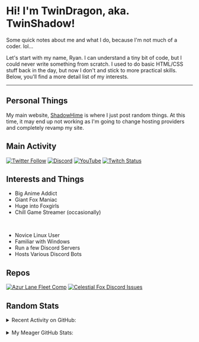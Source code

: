# Hi! I'm TwinDragon, aka. TwinShadow!

Some quick notes about me and what I do, because I'm not much of a coder. lol...

Let's start with my name, Ryan. I can understand a tiny bit of code, but I could never write something from scratch. I used to do basic HTML/CSS stuff back in the day, but now I don't and stick to more practical skills. Below, you'll find a more detail list of my interests.

---

## Personal Things

My main website, [ShadowHime][website] is where I just post random things. At this time, it may end up not working as I'm going to change hosting providers and completely revamp my site.

## Main Activity

[![Twitter Follow](https://img.shields.io/twitter/follow/TwinShadow_SH?color=A30000&label=TwinShadow_SH&logo=Twitter&style=plastic)][twitter]
[![Discord](https://img.shields.io/discord/723321617140154409?color=A30000&label=Celestial%20Fox%20Discord&logo=Discord&style=plastic)][discord]
[![YouTube](https://img.shields.io/static/v1?label=TwinShadow_Fox&color=A30000&message=YouTube&logo=YouTube&logoColor=FF0000&style=plastic)][youtube]
[![Twitch Status](https://img.shields.io/twitch/status/TwinShadow_SH?label=Celestial%20Fox%20Streams&logo=Twitch&style=plastic)][twitch]

## Interests and Things

- Big Anime Addict
- Giant Fox Maniac
- Huge into Foxgirls
- Chill Game Streamer (occasionally)

<br />

- Novice Linux User
- Familiar with Windows
- Run a few Discord Servers
- Hosts Various Discord Bots

## Repos

[![Azur Lane Fleet Comp](https://github-readme-stats.twindragon.vercel.app//api/pin/?username=TwinDragon&repo=AzurLane_comp&show_owner=true&theme=dark)](https://github.com/TwinDragon/AzurLane_comp)
[![Celestial Fox Discord Issues](https://github-readme-stats.twindragon.vercel.app//api/pin/?username=The-Fox-Inc&repo=himeyuri_public&theme=dark)](https://github.com/The-Fox-Inc/himeyuri_public)

## Random Stats

<details>
  <summary>Recent Activity on GitHub:</summary>

  <!--START_SECTION:activity-->
1. 💪 Opened PR [#2](https://github.com/ShadowDevilsAvenged/Better-Discord/pull/2) in [ShadowDevilsAvenged/Better-Discord](https://github.com/ShadowDevilsAvenged/Better-Discord)
2. 🎉 Merged PR [#1](https://github.com/TwinDragon/Better-Discord/pull/1) in [TwinDragon/Better-Discord](https://github.com/TwinDragon/Better-Discord)
3. 💪 Opened PR [#1](https://github.com/TwinDragon/Better-Discord/pull/1) in [TwinDragon/Better-Discord](https://github.com/TwinDragon/Better-Discord)
4. ❌ Closed PR [#1](https://github.com/ShadowDevilsAvenged/Better-Discord/pull/1) in [ShadowDevilsAvenged/Better-Discord](https://github.com/ShadowDevilsAvenged/Better-Discord)
5. 🗣 Commented on [#1](https://github.com/ShadowDevilsAvenged/Better-Discord/issues/1) in [ShadowDevilsAvenged/Better-Discord](https://github.com/ShadowDevilsAvenged/Better-Discord)
<!--END_SECTION:activity-->

</details>
<br />
<details>
  <summary>My Meager GitHub Stats:</summary>

  <img align="left" alt="TwinDragon's Stats" src="https://github-readme-stats.twindragon.vercel.app/api?username=TwinDragon&show_icons=true&hide_border=true&theme=dark" />

</details>

[website]: https://shadowhime.net
[twitter]: https://twitter.com/TwinShadow_SH
[youtube]: https://youtube.com/c/TwinShadow_Fox
[twitch]: https://twitch.tv/TwinShadow_SH
[discord]: https://discord.io/celestialfox